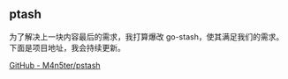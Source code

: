 ## ptash

为了解决上一块内容最后的需求，我打算爆改 go-stash，使其满足我们的需求。下面是项目地址，我会持续更新。

[GitHub - M4n5ter/pstash](https://github.com/M4n5ter/pstash)
